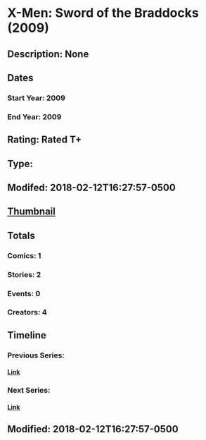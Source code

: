# X-Men: Sword of the Braddocks (2009)
## Description: None
## Dates
### Start Year: 2009
### End Year: 2009
## Rating: Rated T+
## Type: 
## Modifed: 2018-02-12T16:27:57-0500
## [Thumbnail](http://i.annihil.us/u/prod/marvel/i/mg/3/b0/5a8206c8357b8.jpg)
## Totals
### Comics: 1
### Stories: 2
### Events: 0
### Creators: 4
## Timeline
### Previous Series: 
#### [Link]()
### Next Series: 
#### [Link]()
## Modified: 2018-02-12T16:27:57-0500